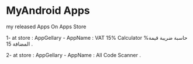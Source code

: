 # MyAndroid Apps
my released Apps On Apps Store

1- at store : AppGellary -  AppName : VAT 15% Calculator %حاسبة ضريبة قيمة المضافة 15 .

2- at store : AppGellary -  AppName : All Code Scanner .
